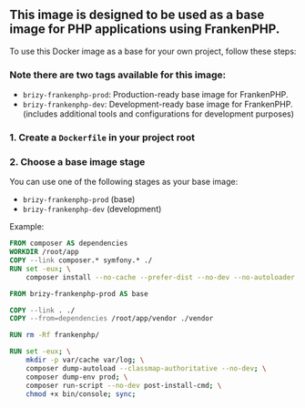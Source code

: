 ## This image is designed to be used as a base image for PHP applications using FrankenPHP.

To use this Docker image as a base for your own project, follow these steps:

### Note there are two tags available for this image:
- ```brizy-frankenphp-prod```: Production-ready base image for FrankenPHP.
- ```brizy-frankenphp-dev```: Development-ready base image for FrankenPHP. (includes additional tools and configurations for development purposes)

### 1. Create a `Dockerfile` in your project root

### 2. Choose a base image stage

You can use one of the following stages as your base image:
- `brizy-frankenphp-prod` (base)
- `brizy-frankenphp-dev` (development)

Example:
```dockerfile
FROM composer AS dependencies
WORKDIR /root/app
COPY --link composer.* symfony.* ./
RUN set -eux; \
	composer install --no-cache --prefer-dist --no-dev --no-autoloader --no-scripts --no-progress

FROM brizy-frankenphp-prod AS base

COPY --link . ./
COPY --from=dependencies /root/app/vendor ./vendor

RUN rm -Rf frankenphp/

RUN set -eux; \
	mkdir -p var/cache var/log; \
	composer dump-autoload --classmap-authoritative --no-dev; \
	composer dump-env prod; \
	composer run-script --no-dev post-install-cmd; \
	chmod +x bin/console; sync;

```
